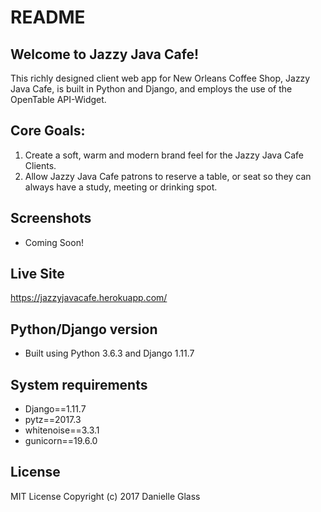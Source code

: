 # README

##  Welcome to Jazzy Java Cafe!

This richly designed client web app for New Orleans Coffee Shop, Jazzy Java Cafe, is built in Python and Django, and employs the use of the OpenTable API-Widget. 

## Core Goals:

1. Create a soft, warm and modern brand feel for the Jazzy Java Cafe Clients. 
2. Allow Jazzy Java Cafe patrons to reserve a table, or seat so they can always have a study, meeting or drinking spot.

## Screenshots

* Coming Soon!

## Live Site 
https://jazzyjavacafe.herokuapp.com/

## Python/Django version

* Built using Python 3.6.3 and Django 1.11.7

## System requirements
* Django==1.11.7
* pytz==2017.3
* whitenoise==3.3.1
* gunicorn==19.6.0

## License

MIT License Copyright (c) 2017 Danielle Glass
